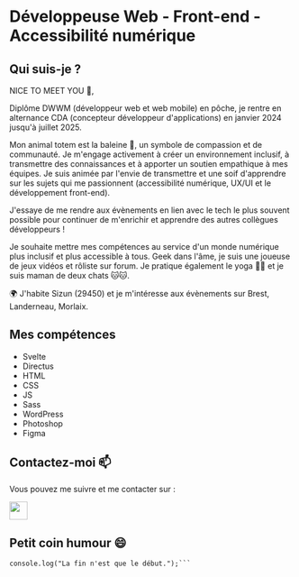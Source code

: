 # Développeuse Web - Front-end - Accessibilité numérique

## Qui suis-je ?

NICE TO MEET YOU 👋,

Diplôme DWWM (développeur web et web mobile) en pôche, je rentre en alternance CDA (concepteur développeur d'applications) en janvier 2024 jusqu'à juillet 2025.

Mon animal totem est la baleine 🐋, un symbole de compassion et de communauté. Je m'engage activement à créer un environnement inclusif, à transmettre des connaissances et à apporter un soutien empathique à mes équipes. Je suis animée par l'envie de transmettre et une soif d'apprendre sur les sujets qui me passionnent (accessibilité numérique, UX/UI et le développement front-end).

J'essaye de me rendre aux évènements en lien avec le tech le plus souvent possible pour continuer de m'enrichir et apprendre des autres collègues développeurs !

Je souhaite mettre mes compétences au service d'un monde numérique plus inclusif et plus accessible à tous. Geek dans l'âme, je suis une joueuse de jeux vidéos et rôliste sur forum. Je pratique également le yoga 🧘‍♀️ et je suis maman de deux chats 🐱🐱.

🌍 J'habite Sizun (29450) et je m'intéresse aux évènements sur Brest, Landerneau, Morlaix.

## Mes compétences

- Svelte
- Directus
- HTML
- CSS
- JS
- Sass
- WordPress
- Photoshop
- Figma

## Contactez-moi 📫

Vous pouvez me suivre et me contacter sur :

<p align="left"><a href="https://www.linkedin.com/in/tamara-violeau" target="_blank" rel="noreferrer"><img src="https://raw.githubusercontent.com/danielcranney/readme-generator/main/public/icons/socials/linkedin.svg" width="32" height="32" /></a></p>

## Petit coin humour 😄

```console.log("Merci d'avoir visité mon profil !");
console.log("La fin n'est que le début.");```
